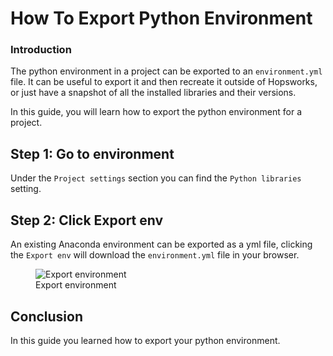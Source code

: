 # How To Export Python Environment

### Introduction

The python environment in a project can be exported to an `environment.yml` file. It can be useful to export it and then recreate it outside of Hopsworks, or just have a snapshot of all the installed libraries and their versions.

In this guide, you will learn how to export the python environment for a project.

## Step 1: Go to environment

Under the `Project settings` section you can find the `Python libraries` setting.

## Step 2: Click Export env

An existing Anaconda environment can be exported as a yml file, clicking the `Export env` will download the `environment.yml` file in your browser.

<p align="center">
  <figure>
    <img src="../../../../assets/images/guides/python/export_env.png" alt="Export environment">
    <figcaption>Export environment</figcaption>
  </figure>
</p>

## Conclusion

In this guide you learned how to export your python environment.
